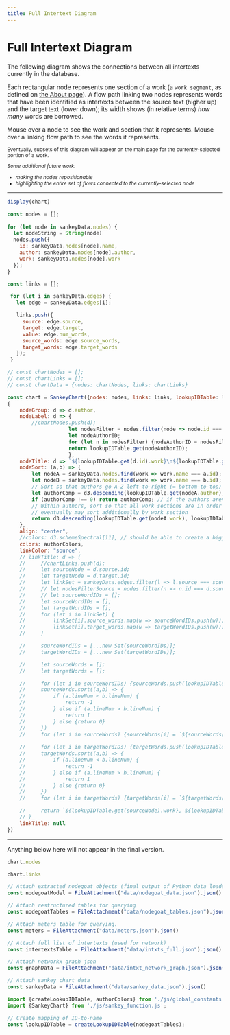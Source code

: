 ```yaml
---
title: Full Intertext Diagram
---
```


# Full Intertext Diagram

The following diagram shows the connections between all intertexts currently in the database.

Each rectangular node represents one section of a work (a `work segment`, as defined on <a href="./about#database-design">the About page</a>). A flow path linking two nodes represents words that have been identified as intertexts between the source text (higher up) and the target text (lower down); its width shows (in relative terms) *how many* words are borrowed.

Mouse over a node to see the work and section that it represents. Mouse over a linking flow path to see the words it represents.

<div style="font-size:smaller;">

Eventually, subsets of this diagram will appear on the main page for the currently-selected portion of a work.

*Some additional future work:*
- *making the nodes repositionable*
- *highlighting the entire set of flows connected to the currently-selected node*

</div>
<hr>

<div>

```js
display(chart)
```
</div>

```js
const nodes = [];
  
for (let node in sankeyData.nodes) {
  let nodeString = String(node)
  nodes.push({
    id: sankeyData.nodes[node].name,
    author: sankeyData.nodes[node].author,
    work: sankeyData.nodes[node].work
  });
}
```

```js
const links = [];

 for (let i in sankeyData.edges) {
   let edge = sankeyData.edges[i];

   links.push({
     source: edge.source,
     target: edge.target,
     value: edge.num_words,
	 source_words: edge.source_words,
	 target_words: edge.target_words
   });
 }
```

```js
// const chartNodes = [];
// const chartLinks = [];
// const chartData = {nodes: chartNodes, links: chartLinks}

const chart = SankeyChart({nodes: nodes, links: links, lookupIDTable: lookupIDTable},
{
    nodeGroup: d => d.author,
    nodeLabel: d => {
        //chartNodes.push(d);
                    let nodesFilter = nodes.filter(node => node.id === d.id);
                    let nodeAuthorID;
                    for (let n in nodesFilter) {nodeAuthorID = nodesFilter[n].author}
                    return lookupIDTable.get(nodeAuthorID);
                    },
    nodeTitle: d => `${lookupIDTable.get(d.id).work}\n${lookupIDTable.get(d.id).section}`,
    nodeSort: (a,b) => {
        let nodeA = sankeyData.nodes.find(work => work.name === a.id);
        let nodeB = sankeyData.nodes.find(work => work.name === b.id);
        // Sort so that authors go A-Z left-to-right (= bottom-to-top)
        let authorComp = d3.descending(lookupIDTable.get(nodeA.author), lookupIDTable.get(nodeB.author));
        if (authorComp !== 0) return authorComp; // if the authors aren't the same, don't go any further in sorting
        // Within authors, sort so that all work sections are in order by work
        // eventually may sort additionally by work section
        return d3.descending(lookupIDTable.get(nodeA.work), lookupIDTable.get(nodeB.work));
    },
    align: "center",
    //colors: d3.schemeSpectral[11], // should be able to create a bigger range by bringing colorcet colors in via Python
    colors: authorColors,
    linkColor: "source",
    // linkTitle: d => {
    //     //chartLinks.push(d);
    //     let sourceNode = d.source.id;
    //     let targetNode = d.target.id;
    //     let linkSet = sankeyData.edges.filter(l => l.source === sourceNode && l.target === targetNode);
    //     // let nodesFilterSource = nodes.filter(n => n.id === d.source.id);
    //     // let sourceWordIDs = [];
    //     let sourceWordIDs = [];
    //     let targetWordIDs = [];
    //     for (let i in linkSet) {
    //         linkSet[i].source_words.map(w => sourceWordIDs.push(w));
    //         linkSet[i].target_words.map(w => targetWordIDs.push(w));
    //     }

    //     sourceWordIDs = [...new Set(sourceWordIDs)];
    //     targetWordIDs = [...new Set(targetWordIDs)];

    //     let sourceWords = [];
    //     let targetWords = [];

    //     for (let i in sourceWordIDs) {sourceWords.push(lookupIDTable.get(sourceWordIDs[i]));}
    //     sourceWords.sort((a,b) => {
    //         if (a.lineNum < b.lineNum) {
    //             return -1
    //         } else if (a.lineNum > b.lineNum) {
    //             return 1
    //         } else {return 0}
    //     })
    //     for (let i in sourceWords) {sourceWords[i] = `${sourceWords[i].word} (line ${sourceWords[i].lineNum})`}
        
    //     for (let i in targetWordIDs) {targetWords.push(lookupIDTable.get(targetWordIDs[i]));}
    //     targetWords.sort((a,b) => {
    //         if (a.lineNum < b.lineNum) {
    //             return -1
    //         } else if (a.lineNum > b.lineNum) {
    //             return 1
    //         } else {return 0}
    //     })
    //     for (let i in targetWords) {targetWords[i] = `${targetWords[i].word} (line ${targetWords[i].lineNum})`}

    //     return `${lookupIDTable.get(sourceNode).work}, ${lookupIDTable.get(sourceNode).section}: ${sourceWords.join(', ')}\n${lookupIDTable.get(targetNode).work}, ${lookupIDTable.get(targetNode).section}: ${targetWords.join(', ')}`;
    // }
    linkTitle: null
})

```

<hr>

Anything below here will not appear in the final version.

```js
chart.nodes
```
```js
chart.links
```

<!-- LOAD DATA, ETC. BELOW THIS LINE -->

<!-- Load data -->

```js
// Attach extracted nodegoat objects (final output of Python data loader)
const nodegoatModel = FileAttachment("data/nodegoat_data.json").json()
```
```js
// Attach restructured tables for querying
const nodegoatTables = FileAttachment("data/nodegoat_tables.json").json()
```
```js
// Attach meters table for querying.
const meters = FileAttachment("data/meters.json").json()
```
```js
// Attach full list of intertexts (used for network)
const intertextsTable = FileAttachment("data/intxts_full.json").json()
```
```js
// Attach networkx graph json
const graphData = FileAttachment("data/intxt_network_graph.json").json()
```
```js
// Attach sankey chart data
const sankeyData = FileAttachment("data/sankey_data.json").json()
```
<!-- End load data -->


<!-- Import modules and constants -->

```js
import {createLookupIDTable, authorColors} from './js/global_constants.js';
import {SankeyChart} from './js/sankey_function.js';
```

```js
// Create mapping of ID-to-name
const lookupIDTable = createLookupIDTable(nodegoatTables);
```

<!-- End import modules and constants -->
